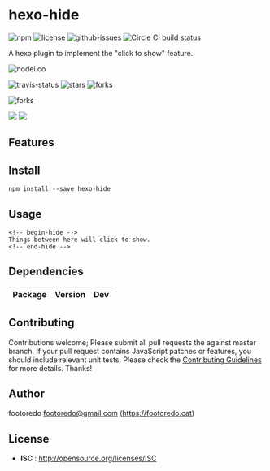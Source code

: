 # hexo-hide

![npm](https://img.shields.io/npm/v/hexo-hide.svg) ![license](https://img.shields.io/npm/l/hexo-hide.svg) ![github-issues](https://img.shields.io/github/issues/footoredo/hexo-hide.svg)  ![Circle CI build status](https://circleci.com/gh/footoredo/hexo-hide.svg?style=svg)

A hexo plugin to implement the "click to show" feature.

![nodei.co](https://nodei.co/npm/hexo-hide.png?downloads=true&downloadRank=true&stars=true)

![travis-status](https://img.shields.io/travis/footoredo/hexo-hide.svg)
![stars](https://img.shields.io/github/stars/footoredo/hexo-hide.svg)
![forks](https://img.shields.io/github/forks/footoredo/hexo-hide.svg)

![forks](https://img.shields.io/github/forks/footoredo/hexo-hide.svg)

![](https://david-dm.org/footoredo/hexo-hide/status.svg)
![](https://david-dm.org/footoredo/hexo-hide/dev-status.svg)

## Features


## Install

`npm install --save hexo-hide`

## Usage

```
<!-- begin-hide -->
Things between here will click-to-show.
<!-- end-hide -->
```

## Dependencies

Package | Version | Dev
--- |:---:|:---:



## Contributing

Contributions welcome; Please submit all pull requests the against master branch. If your pull request contains JavaScript patches or features, you should include relevant unit tests. Please check the [Contributing Guidelines](contributng.md) for more details. Thanks!

## Author

footoredo <footoredo@gmail.com> (https://footoredo.cat)

## License

 - **ISC** : http://opensource.org/licenses/ISC
